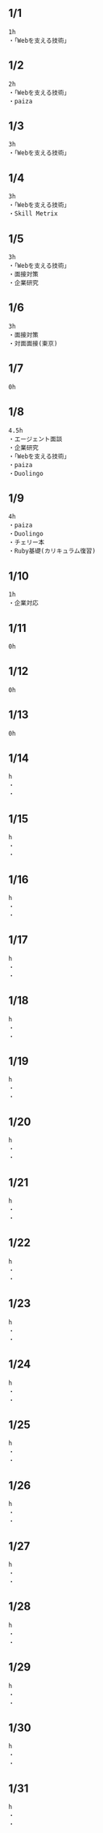 ## 1/1
    1h
    ・「Webを支える技術」

## 1/2
    2h
    ・「Webを支える技術」
    ・paiza

## 1/3
    3h
    ・「Webを支える技術」

## 1/4
    3h
    ・「Webを支える技術」
    ・Skill Metrix

## 1/5
    3h
    ・「Webを支える技術」
    ・面接対策
    ・企業研究

## 1/6
    3h
    ・面接対策
    ・対面面接(東京)

## 1/7
    0h

## 1/8
    4.5h
    ・エージェント面談
    ・企業研究
    ・「Webを支える技術」
    ・paiza
    ・Duolingo

## 1/9
    4h
    ・paiza
    ・Duolingo
    ・チェリー本
    ・Ruby基礎(カリキュラム復習)

## 1/10
    1h
    ・企業対応

## 1/11
    0h

## 1/12
    0h

## 1/13
    0h

## 1/14
    h
    ・
    ・

## 1/15
    h
    ・
    ・

## 1/16
    h
    ・
    ・

## 1/17
    h
    ・
    ・

## 1/18
    h
    ・
    ・

## 1/19
    h
    ・
    ・

## 1/20
    h
    ・
    ・

## 1/21
    h
    ・
    ・

## 1/22
    h
    ・
    ・

## 1/23
    h
    ・
    ・

## 1/24
    h
    ・
    ・

## 1/25
    h
    ・
    ・

## 1/26
    h
    ・
    ・

## 1/27
    h
    ・
    ・

## 1/28
    h
    ・
    ・

## 1/29
    h
    ・
    ・

## 1/30
    h
    ・
    ・

## 1/31
    h
    ・
    ・